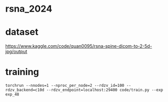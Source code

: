 # rsna_2024
# dataset
https://www.kaggle.com/code/quan0095/rsna-spine-dicom-to-2-5d-jpg/output
# training
```
torchrun --nnodes=1 --nproc_per_node=2 --rdzv_id=100 --rdzv_backend=c10d --rdzv_endpoint=localhost:29400 code/train.py --exp exp_48
```